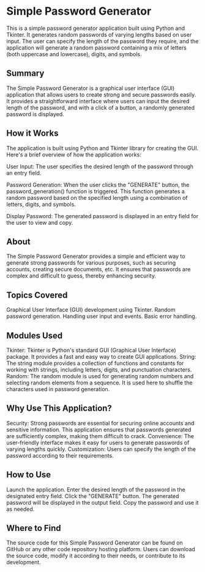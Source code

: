 # Simple Password Generator
This is a simple password generator application built using Python and Tkinter. It generates random passwords of varying lengths based on user input. The user can specify the length of the password they require, and the application will generate a random password containing a mix of letters (both uppercase and lowercase), digits, and symbols.

## Summary
The Simple Password Generator is a graphical user interface (GUI) application that allows users to create strong and secure passwords easily. It provides a straightforward interface where users can input the desired length of the password, and with a click of a button, a randomly generated password is displayed.

## How it Works
The application is built using Python and Tkinter library for creating the GUI. Here's a brief overview of how the application works:

User Input: The user specifies the desired length of the password through an entry field.

Password Generation: When the user clicks the "GENERATE" button, the password_generation() function is triggered. This function generates a random password based on the specified length using a combination of letters, digits, and symbols.

Display Password: The generated password is displayed in an entry field for the user to view and copy.

## About
The Simple Password Generator provides a simple and efficient way to generate strong passwords for various purposes, such as securing accounts, creating secure documents, etc. It ensures that passwords are complex and difficult to guess, thereby enhancing security.

## Topics Covered
Graphical User Interface (GUI) development using Tkinter.
Random password generation.
Handling user input and events.
Basic error handling.

## Modules Used
Tkinter: Tkinter is Python's standard GUI (Graphical User Interface) package. It provides a fast and easy way to create GUI applications.
String: The string module provides a collection of functions and constants for working with strings, including letters, digits, and punctuation characters.
Random: The random module is used for generating random numbers and selecting random elements from a sequence. It is used here to shuffle the characters used in password generation.

## Why Use This Application?
Security: Strong passwords are essential for securing online accounts and sensitive information. This application ensures that passwords generated are sufficiently complex, making them difficult to crack.
Convenience: The user-friendly interface makes it easy for users to generate passwords of varying lengths quickly.
Customization: Users can specify the length of the password according to their requirements.

## How to Use
Launch the application.
Enter the desired length of the password in the designated entry field.
Click the "GENERATE" button.
The generated password will be displayed in the output field.
Copy the password and use it as needed.

## Where to Find
The source code for this Simple Password Generator can be found on GitHub or any other code repository hosting platform. Users can download the source code, modify it according to their needs, or contribute to its development.

